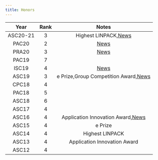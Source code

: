 ```yaml
---
title: Honors
---
```


|   Year   | Rank |                       Notes                        |
| :------: | :--: | :------------------------------------------------: |
| ASC20-21 |  3   |       Highest LINPACK,[News][asc20-21-news]        |
|  PAC20   |  2   |                 [News][pac20-news]                 |
|  PRA20   |  3   |                 [News][pra20-news]                 |
|  PAC19   |  7   |                                                    |
|  ISC19   |  4   |                 [News][isc19-news]                 |
|  ASC19   |  3   | e Prize,Group Competition Award,[News][asc19-news] |
|  CPC18   |  4   |                                                    |
|  PAC18   |  5   |                                                    |
|  ASC18   |  6   |                                                    |
|  ASC17   |  4   |                                                    |
|  ASC16   |  4   |  Application Innovation Award,[News][asc16-news]   |
|  ASC15   |  4   |                      e Prize                       |
|  ASC14   |  4   |                  Highest LINPACK                   |
|  ASC13   |  4   |            Application Innovation Award            |
|  ASC12   |  4   |                                                    |

[asc20-21]: http://www.asc-events.net/ASC20-21/Finals.php
[asc20-21-news]: https://mp.weixin.qq.com/s/qIaw40TKvcRTo_NULV_z_g
[pac20-news]: https://mp.weixin.qq.com/s/F06-d3718XazNqVhLFcoaA
[pra20-news]: https://mp.weixin.qq.com/s/r9gJu9tuRvNoXj2c9ktVFg
[isc19-news]: https://mp.weixin.qq.com/s/wBmQgKCtHq95HZvf8n38Tg
[asc19-news]: https://mp.weixin.qq.com/s/YaZBmRCFgIK8U9B2WtY-IA
[asc16-news]: https://mp.weixin.qq.com/s/wBmQgKCtHq95HZvf8n38Tg
